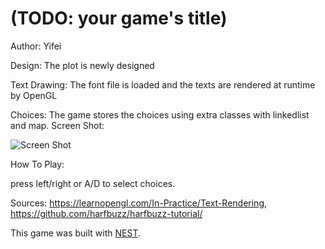 # (TODO: your game's title)

Author: Yifei

Design: The plot is newly designed 

Text Drawing: The font file is loaded and the texts are rendered at runtime by OpenGL

Choices: The game stores the choices using extra classes with linkedlist and map.
Screen Shot:

![Screen Shot](screenshot.png)

How To Play:

press left/right or A/D to select choices.

Sources: https://learnopengl.com/In-Practice/Text-Rendering, https://github.com/harfbuzz/harfbuzz-tutorial/

This game was built with [NEST](NEST.md).

